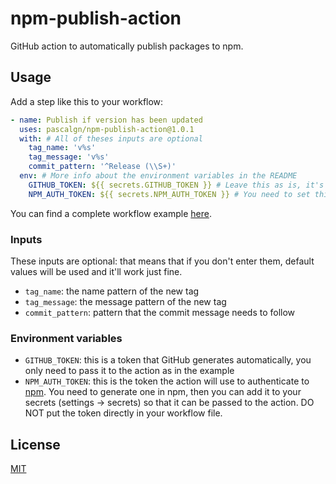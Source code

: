 # npm-publish-action

GitHub action to automatically publish packages to npm.

## Usage

Add a step like this to your workflow:

```yaml
- name: Publish if version has been updated
  uses: pascalgn/npm-publish-action@1.0.1
  with: # All of theses inputs are optional
    tag_name: 'v%s'
    tag_message: 'v%s'
    commit_pattern: '^Release (\\S+)'
  env: # More info about the environment variables in the README
    GITHUB_TOKEN: ${{ secrets.GITHUB_TOKEN }} # Leave this as is, it's automatically generated
    NPM_AUTH_TOKEN: ${{ secrets.NPM_AUTH_TOKEN }} # You need to set this in your repo settings
```

You can find a complete workflow example [here](doc/example-workflow.yml).

### Inputs

These inputs are optional: that means that if you don't enter them, default values will be used and it'll work just fine.

- `tag_name`: the name pattern of the new tag
- `tag_message`: the message pattern of the new tag
- `commit_pattern`: pattern that the commit message needs to follow

### Environment variables

- `GITHUB_TOKEN`: this is a token that GitHub generates automatically, you only need to pass it to the action as in the example
- `NPM_AUTH_TOKEN`: this is the token the action will use to authenticate to [npm](https://npmjs.com). You need to generate one in npm, then you can add it to your secrets (settings -> secrets) so that it can be passed to the action. DO NOT put the token directly in your workflow file.

## License

[MIT](LICENSE)
